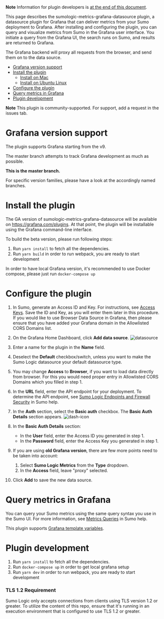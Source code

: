**Note** Information for plugin developers is [at the end of this document](#plugin-development).

This page describes the sumologic-metrics-grafana-datasource plugin, a datasource plugin for Grafana that can deliver metrics from your Sumo deployment to Grafana. After installing and configuring the plugin, you can query and visualize metrics from Sumo in the Grafana user interface. You initiate a query from the Grafana UI, the search runs on Sumo, and results are returned to Grafana.

The Grafana backend will proxy all requests from the browser, and send them on to the data source.

- [Grafana version support](#grafana-version-support)
- [Install the plugin](#install-the-plugin)
    * [Install on Mac](#install-on-mac)
    * [Install on Ubuntu Linux](#install-on-ubuntu-linux)
- [Configure the plugin](#configure-the-plugin)
- [Query metrics in Grafana](#query-metrics-in-grafana)
- [Plugin development](#plugin-development)

**Note** This plugin is community-supported. For support, add a request in the issues tab.

# Grafana version support

The plugin supports Grafana starting from the v9.

The master branch attempts to track Grafana development as much as possible.

**This is the master branch.**

For specific version families, please have a look at the accordingly named branches.

# Install the plugin

The GA version of sumologic-metrics-grafana-datasource will be available on https://grafana.com/plugins. At that point, the plugin will be installable using the Grafana command-line interface.

To build the beta version, please run following steps:

1. Run `yarn install` to fetch all the dependencies.
2. Run `yarn build` in order to run webpack, you are ready to start development

In order to have local Grafana version, it's recommended to use Docker compose, please just run `docker-compose up`

# Configure the plugin

1. In Sumo, generate an Access ID and Key. For instructions, see [Access Keys](https://help.sumologic.com/Manage/Security/Access-Keys). Save the ID and Key, as you will enter them later in this procedure. If you would like to use Browser Data Source in Grafana, then please ensure that you have added your Grafana domain in the Allowlisted CORS Domains list.

2. On the Grafana Home Dashboard, click **Add data source**.
   ![datasource](https://github.com/SumoLogic/sumologic-metrics-grafana-datasource/blob/HEAD/screenshots/add-datasource.png?raw=true)

3. Enter a name for the plugin in the **Name** field.

4. Deselect the **Default** checkbox/switch, unless you want to make the Sumo Logic datasource your default datasource type.

5. You may change **Access** to **Browser**, if you want to load data directly from browser. For this you would need proper entry in Allowlisted CORS Domains which you filled in step 1.

6. In the **URL** field, enter the API endpoint for your deployment. To determine the API endpoint, see [Sumo Logic Endpoints and Firewall Security](https://help.sumologic.com/APIs/General-API-Information/Sumo-Logic-Endpoints-and-Firewall-Security) in Sumo help.

7. In the **Auth** section, select the **Basic auth** checkbox. The **Basic Auth Details** section appears.
   ![dash-icon](https://github.com/SumoLogic/sumologic-metrics-grafana-datasource/blob/HEAD/screenshots/basic-auth.png?raw=true)

8. In the **Basic Auth Details** section:
    - In the **User** field, enter the Access ID you generated in step 1.
    - In the **Password** field, enter the Access Key you generated in step 1.

9. If you are using **old Grafana version**, there are few more points need to be taken into account:
    1. Select **Sumo Logic Metrics** from the **Type** dropdown.
    2. In the **Access** field, leave "proxy" selected.

10. Click **Add** to save the new data source.

# Query metrics in Grafana

You can query your Sumo metrics using the same query syntax you use in the Sumo UI. For more information, see [Metrics Queries](https://help.sumologic.com/Metrics/Working-with-Metrics/Metrics-Queries) in Sumo help.

This plugin supports [Grafana template variables](https://grafana.com/docs/grafana/latest/dashboards/variables/).

# Plugin development

1. Run `yarn install` to fetch all the dependencies.
2. Run `docker-compose up` in order to get local grafana setup
3. Run `yarn dev` in order to run webpack, you are ready to start development

### TLS 1.2 Requirement

Sumo Logic only accepts connections from clients using TLS version 1.2 or greater. To utilize the content of this repo, ensure that it's running in an execution environment that is configured to use TLS 1.2 or greater.
